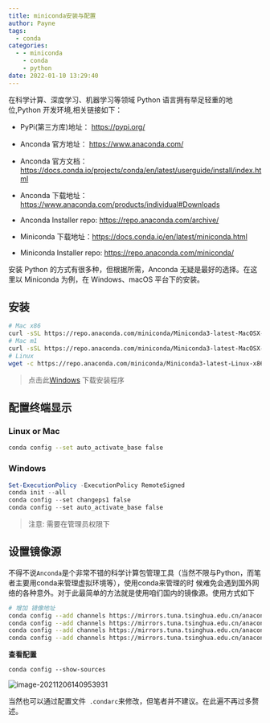 ```yaml
---
title: miniconda安装与配置
author: Payne
tags:
  - conda
categories:
  - - miniconda
    - conda
    - python
date: 2022-01-10 13:29:40
---
```



在科学计算、深度学习、机器学习等领域 Python 语言拥有举足轻重的地位,Python 开发环境,相关链接如下： 
- PyPi(第三方库)地址： https://pypi.org/

- Anconda 官方地址： https://www.anaconda.com/

- Anconda 官方文档： https://docs.conda.io/projects/conda/en/latest/userguide/install/index.html

- Anconda 下载地址： https://www.anaconda.com/products/individual#Downloads

- Anconda Installer repo: https://repo.anaconda.com/archive/

- Miniconda 下载地址：https://docs.conda.io/en/latest/miniconda.html

- Miniconda Installer repo: https://repo.anaconda.com/miniconda/

安装 Python 的方式有很多种，但根据所需，Anconda 无疑是最好的选择。在这里以 Miniconda 为例，在 Windows、macOS 平台下的安装。

## 安装

```sh
# Mac x86
curl -sSL https://repo.anaconda.com/miniconda/Miniconda3-latest-MacOSX-x86_64.sh && sh Miniconda3-latest-MacOSX-x86_64.sh 
# Mac m1
curl -sSL https://repo.anaconda.com/miniconda/Miniconda3-latest-MacOSX-arm64.sh && sh Miniconda3-latest-MacOSX-arm64.sh 
# Linux
wget -c https://repo.anaconda.com/miniconda/Miniconda3-latest-Linux-x86_64.sh && sh Miniconda3-latest-Linux-x86_64.sh
```

> 点击此[Windows](https://repo.anaconda.com/miniconda/Miniconda3-latest-Windows-x86_64.exe) 下载安装程序

## 配置终端显示

### Linux or Mac

```sh
conda config --set auto_activate_base false
```

### Windows

```powershell
Set-ExecutionPolicy -ExecutionPolicy RemoteSigned
conda init --all
conda config --set changeps1 false
conda config --set auto_activate_base false
```

> 注意: 需要在管理员权限下

## 设置镜像源

不得不说`Anconda`是个非常不错的科学计算包管理工具（当然不限与Python，而笔者主要用conda来管理虚拟环境等），使用conda来管理的时 候难免会遇到国外网络的各种意外。对于此最简单的方法就是使用咱们国内的镜像源。使用方式如下

```bash
# 增加 镜像地址
conda config --add channels https://mirrors.tuna.tsinghua.edu.cn/anaconda/cloud/bioconda/
conda config --add channels https://mirrors.tuna.tsinghua.edu.cn/anaconda/cloud/conda-forge/
conda config --add channels https://mirrors.tuna.tsinghua.edu.cn/anaconda/pkgs/main/
conda config --add channels https://mirrors.tuna.tsinghua.edu.cn/anaconda/pkgs/free/
```

**查看配置**

```
conda config --show-sources
```

![image-20211206140953931](https://tva1.sinaimg.cn/large/008i3skNgy1gx43066thhj30i503qwes.jpg)

当然也可以通过配置文件` .condarc`来修改，但笔者并不建议。在此遍不再过多赘述。